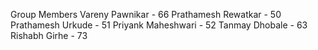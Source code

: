 Group Members 
Vareny Pawnikar - 66
Prathamesh Rewatkar - 50
Prathamesh Urkude - 51
Priyank Maheshwari - 52
Tanmay Dhobale - 63
Rishabh Girhe - 73
